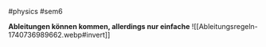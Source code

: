 #physics #sem6

**Ableitungen können kommen, allerdings nur einfache**
![[Ableitungsregeln-1740736989662.webp#invert]]